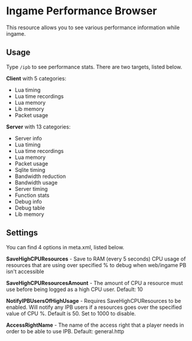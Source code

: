 # Ingame Performance Browser

This resource allows you to see various performance information while ingame. 

## Usage 

Type `/ipb` to see performance stats. There are two targets, listed below.

**Client** with 5 categories:

- Lua timing
- Lua time recordings
- Lua memory
- Lib memory 
- Packet usage 

**Server** with 13 categories:

- Server info
- Lua timing
- Lua time recordings
- Lua memory
- Packet usage
- Sqlite timing 
- Bandwidth reduction
- Bandwidth usage 
- Server timing
- Function stats
- Debug info
- Debug table
- Lib memory

## Settings 

You can find 4 options in meta.xml, listed below.

**SaveHighCPUResources** - Save to RAM (every 5 seconds) CPU usage of resources that are using over specified % to debug when web/ingame PB isn't accessible

**SaveHighCPUResourcesAmount** - The amount of CPU a resource must use before being logged as a high CPU user. Default: 10

**NotifyIPBUsersOfHighUsage** - Requires SaveHighCPUResources to be enabled. Will notify any IPB users if a resources goes over the specified value of CPU %. Default is 50. Set to 1000 to disable.

**AccessRightName** - The name of the access right that a player needs in order to be able to use IPB. Default: general.http
